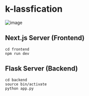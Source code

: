 # k-lassfication
![image](https://github.com/user-attachments/assets/3b8e6bb6-87f1-4523-9c08-6bc421f020b9)

## Next.js Server (Frontend)
```
cd frontend
npm run dev
```

## Flask Server (Backend)
```
cd backend
source bin/activate
python app.py
```

